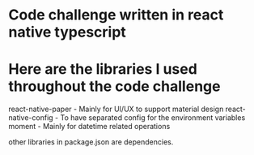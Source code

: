 # Code challenge written in react native typescript

# Here are the libraries I used throughout the code challenge

react-native-paper - Mainly for UI/UX to support material design
react-native-config - To have separated config for the environment variables
moment - Mainly for datetime related operations

other libraries in package.json are dependencies.

